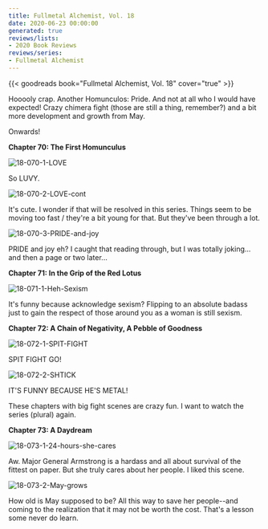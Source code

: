 ```yaml
---
title: Fullmetal Alchemist, Vol. 18
date: 2020-06-23 00:00:00
generated: true
reviews/lists:
- 2020 Book Reviews
reviews/series:
- Fullmetal Alchemist
---
```

{{< goodreads book="Fullmetal Alchemist, Vol. 18" cover="true" >}}

Hooooly crap. Another Homunculos: Pride. And not at all who I would have expected! Crazy chimera fight (those are still a thing, remember?) and a bit more development and growth from May.  

Onwards!  

<!--more-->

 **Chapter 70: The First Homunculus**  

![18-070-1-LOVE](/embeds/books/attachments/18-070-1-love.png)  

So LUVY.  

![18-070-2-LOVE-cont](/embeds/books/attachments/18-070-2-love-cont.png)  

It's cute. I wonder if that will be resolved in this series. Things seem to be moving too fast / they're a bit young for that. But they've been through a lot.  

![18-070-3-PRIDE-and-joy](/embeds/books/attachments/18-070-3-pride-and-joy.png)  

PRIDE and joy eh? I caught that reading through, but I was totally joking... and then a page or two later...  

 **Chapter 71: In the Grip of the Red Lotus**  

![18-071-1-Heh-Sexism](/embeds/books/attachments/18-071-1-heh-sexism.png)  

It's funny because acknowledge sexism? Flipping to an absolute badass just to gain the respect of those around you as a woman is still sexism.  

**Chapter 72: A Chain of Negativity, A Pebble of Goodness**  

![18-072-1-SPIT-FIGHT](/embeds/books/attachments/18-072-1-spit-fight.png)  

SPIT FIGHT GO!  

![18-072-2-SHTICK](/embeds/books/attachments/18-072-2-shtick.png)  

IT'S FUNNY BECAUSE HE'S METAL!  

These chapters with big fight scenes are crazy fun. I want to watch the series (plural) again.  

**Chapter 73: A Daydream**  

![18-073-1-24-hours-she-cares](/embeds/books/attachments/18-073-1-24-hours-she-cares.png)  

Aw. Major General Armstrong is a hardass and all about survival of the fittest on paper. But she truly cares about her people. I liked this scene.  

![18-073-2-May-grows](/embeds/books/attachments/18-073-2-may-grows.png)  

How old is May supposed to be? All this way to save her people--and coming to the realization that it may not be worth the cost. That's a lesson some never do learn.


